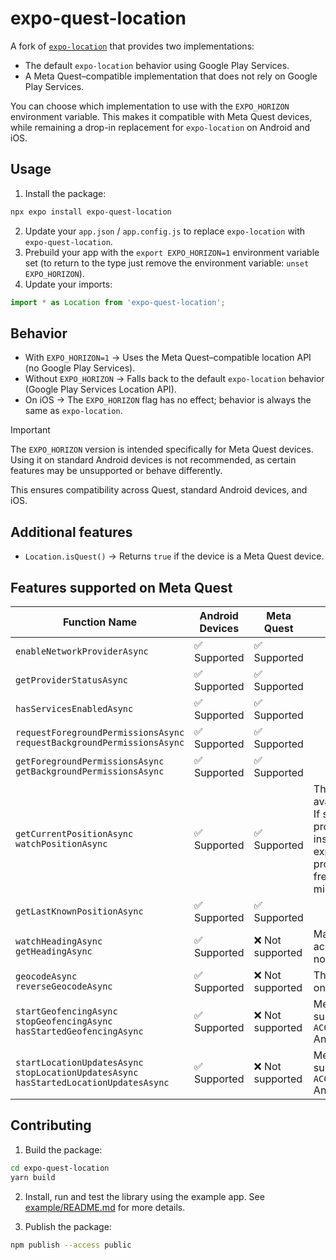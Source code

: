 # expo-quest-location

A fork of [`expo-location`](https://github.com/expo/expo/tree/main/packages/expo-location) that provides two implementations:
- The default `expo-location` behavior using Google Play Services.
- A Meta Quest–compatible implementation that does not rely on Google Play Services.

You can choose which implementation to use with the `EXPO_HORIZON` environment variable.
This makes it compatible with Meta Quest devices, while remaining a drop-in replacement for `expo-location` on Android and iOS.

## Usage

1. Install the package:

```bash
npx expo install expo-quest-location
```

2. Update your `app.json` / `app.config.js` to replace `expo-location` with `expo-quest-location`.
3. Prebuild your app with the `export EXPO_HORIZON=1` environment variable set (to return to the type just remove the environment variable: `unset EXPO_HORIZON`).
4. Update your imports:

```js
import * as Location from 'expo-quest-location';
```

## Behavior
- With `EXPO_HORIZON=1` → Uses the Meta Quest–compatible location API (no Google Play Services).
- Without `EXPO_HORIZON` → Falls back to the default `expo-location` behavior (Google Play Services Location API).
- On iOS → The `EXPO_HORIZON` flag has no effect; behavior is always the same as `expo-location`.

> [!IMPORTANT]
> The `EXPO_HORIZON` version is intended specifically for Meta Quest devices. Using it on standard Android devices is not recommended, as certain features may be unsupported or behave differently.

This ensures compatibility across Quest, standard Android devices, and iOS.

## Additional features
- `Location.isQuest()` → Returns `true` if the device is a Meta Quest device.

## Features supported on Meta Quest

| Function Name                                                                                     | Android Devices | Meta Quest      | Notes                                                                                                                                                                                                               |
| ------------------------------------------------------------------------------------------------- | --------------- | --------------- | ------------------------------------------------------------------------------------------------------------------------------------------------------------------------------------------------------------------- |
| `enableNetworkProviderAsync`                                                                      | ✅ Supported     | ✅ Supported     |                                                                                                                                                                                                                     |
| `getProviderStatusAsync`                                                                          | ✅ Supported     | ✅ Supported     |                                                                                                                                                                                                                     |
| `hasServicesEnabledAsync`                                                                         | ✅ Supported     | ✅ Supported     |                                                                                                                                                                                                                     |
| `requestForegroundPermissionsAsync` <br> `requestBackgroundPermissionsAsync`                      | ✅ Supported     | ✅ Supported     |                                                                                                                                                                                                                     |
| `getForegroundPermissionsAsync` <br> `getBackgroundPermissionsAsync`                              | ✅ Supported     | ✅ Supported     |                                                                                                                                                                                                                     |
| `getCurrentPositionAsync` <br> `watchPositionAsync`                                               | ✅ Supported     | ✅ Supported     | The GPS provider is not available on Quest devices. If selected, the network provider will be used instead. Note that, based on experiments, the network provider updates no more frequently than every 10 minutes. |
| `getLastKnownPositionAsync`                                                                       | ✅ Supported     | ✅ Supported     |                                                                                                                                                                                                                     |
| `watchHeadingAsync` <br> `getHeadingAsync`                                                        | ✅ Supported     | ❌ Not supported | Magnetic and accelerometer sensors are not available on Quest.                                                                                                                                                      |
| `geocodeAsync` <br> `reverseGeocodeAsync`                                                         | ✅ Supported     | ❌ Not supported | The [`Geocoder`](https://developer.android.com/reference/android/location/Geocoder) is not present on Quest.                                                                                                        |
| `startGeofencingAsync` <br> `stopGeofencingAsync` <br> `hasStartedGeofencingAsync`                | ✅ Supported     | ❌ Not supported | Meta Horizon Store doesn't support `ACCESS_BACKGROUND_LOCATION` Android permission.                                                                                                                                 |
| `startLocationUpdatesAsync` <br> `stopLocationUpdatesAsync` <br> `hasStartedLocationUpdatesAsync` | ✅ Supported     | ❌ Not supported | Meta Horizon Store doesn't support `ACCESS_BACKGROUND_LOCATION` Android permission.                                                                                                                                 |

## Contributing

1. Build the package:

```bash
cd expo-quest-location
yarn build
```

2. Install, run and test the library using the example app. See [example/README.md](../example/README.md) for more details.

3. Publish the package:

```bash
npm publish --access public
```
